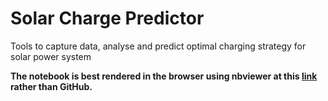 # Solar Charge Predictor
Tools to capture data, analyse and predict optimal charging strategy for solar power system

**The notebook is best rendered in the browser using nbviewer at this [link](https://nbviewer.jupyter.org/github/chriswright757/solar_charge_predictor/blob/main/Solar%20Predictor_V2.ipynb) rather than GitHub.**
